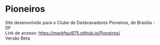 # Pioneiros
Site desenvolvido para o Clube de Desbravadores Pioneiros, de Brasília - DF <br> 
Link de acesso: https://markfgui675.github.io/Pioneiros/
<br>
Versão Beta
